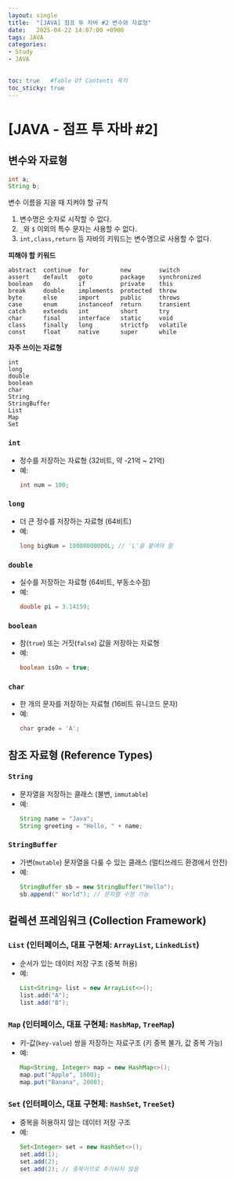 ```yaml
---
layout: single
title:  "[JAVA] 점프 투 자바 #2 변수와 자료형"
date:   2025-04-22 14:07:00 +0900
tags: JAVA
categories: 
- Study
- JAVA

  
toc: true   #Table Of Contents 목차
toc_sticky: true
---
```

# [JAVA - 점프 투 자바 #2] 

## 변수와 자료형

```java
int a;
String b;
```

변수 이름을 지을 때 지켜야 할 규칙
1. 변수명은 숫자로 시작할 수 없다.
2. `_`와 `$` 이외의 특수 문자는 사용할 수 없다.
3. `int,class,return` 등 자바의 키워드는 변수명으로 사용할 수 없다.

**피해야 할 키워드**
```
abstract  continue  for         new        switch
assert    default   goto        package    synchronized
boolean   do        if          private    this
break     double    implements  protected  throw
byte      else      import      public     throws
case      enum      instanceof  return     transient
catch     extends   int         short      try
char      final     interface   static     void
class     finally   long        strictfp   volatile
const     float     native      super      while
```

**자주 쓰이는 자료형**
```
int
long
double
boolean
char
String
StringBuffer
List
Map
Set
```

### `int`
- 정수를 저장하는 자료형 (32비트, 약 -21억 ~ 21억)
- 예:  
  ```java
  int num = 100;
  ```

### `long`
- 더 큰 정수를 저장하는 자료형 (64비트)
- 예:  
  ```java
  long bigNum = 10000000000L; // 'L'을 붙여야 함
  ```

### `double`
- 실수를 저장하는 자료형 (64비트, 부동소수점)
- 예:  
  ```java
  double pi = 3.14159;
  ```

### `boolean`
- 참(`true`) 또는 거짓(`false`) 값을 저장하는 자료형
- 예:  
  ```java
  boolean isOn = true;
  ```

### `char`
- 한 개의 문자를 저장하는 자료형 (16비트 유니코드 문자)
- 예:  
  ```java
  char grade = 'A';
  ```

## 참조 자료형 (Reference Types)

### `String`
- 문자열을 저장하는 클래스 (불변, `immutable`)
- 예:  
  ```java
  String name = "Java";
  String greeting = "Hello, " + name;
  ```

### `StringBuffer`
- 가변(`mutable`) 문자열을 다룰 수 있는 클래스 (멀티쓰레드 환경에서 안전)
- 예:  
  ```java
  StringBuffer sb = new StringBuffer("Hello");
  sb.append(" World"); // 문자열 수정 가능
  ```

## 컬렉션 프레임워크 (Collection Framework)

### `List` (인터페이스, 대표 구현체: `ArrayList`, `LinkedList`)
- 순서가 있는 데이터 저장 구조 (중복 허용)
- 예:  
  ```java
  List<String> list = new ArrayList<>();
  list.add("A");
  list.add("B");
  ```

### `Map` (인터페이스, 대표 구현체: `HashMap`, `TreeMap`)
- 키-값(`key-value`) 쌍을 저장하는 자료구조 (키 중복 불가, 값 중복 가능)
- 예:  
  ```java
  Map<String, Integer> map = new HashMap<>();
  map.put("Apple", 1000);
  map.put("Banana", 2000);
  ```

### `Set` (인터페이스, 대표 구현체: `HashSet`, `TreeSet`)
- 중복을 허용하지 않는 데이터 저장 구조
- 예:  
  ```java
  Set<Integer> set = new HashSet<>();
  set.add(1);
  set.add(2);
  set.add(2); // 중복이므로 추가되지 않음
  ```

